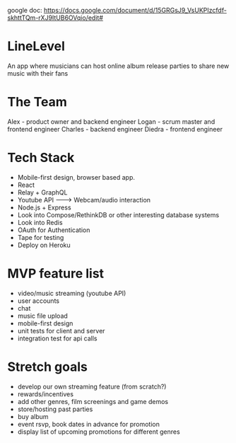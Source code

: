 google doc: https://docs.google.com/document/d/15GRGsJ9_VsUKPIzcfdf-skhttTQm-rXJ9ItUB6OVqio/edit#

# LineLevel
An app where musicians can host online album release parties to share new music with their fans


# The Team

Alex - product owner and backend engineer
Logan - scrum master and frontend engineer
Charles - backend engineer
Diedra - frontend engineer


# Tech Stack

- Mobile-first design, browser based app.
- React
- Relay + GraphQL
- Youtube API ---> Webcam/audio interaction
- Node.js + Express
- Look into Compose/RethinkDB or other interesting database systems
- Look into Redis
- OAuth for Authentication
- Tape for testing
- Deploy on Heroku


# MVP feature list

- video/music streaming (youtube API)
- user accounts
- chat
- music file upload
- mobile-first design
- unit tests for client and server
- integration test for api calls


# Stretch goals

- develop our own streaming feature (from scratch?)
- rewards/incentives
- add other genres, film screenings and game demos
- store/hosting past parties
- buy album
- event rsvp, book dates in advance for promotion
- display list of upcoming promotions for different genres


